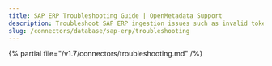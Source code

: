 ```yaml
---
title: SAP ERP Troubleshooting Guide | OpenMetadata Support
description: Troubleshoot SAP ERP ingestion issues such as invalid token, missing endpoints, or metadata loss.
slug: /connectors/database/sap-erp/troubleshooting
---
```


{% partial file="/v1.7/connectors/troubleshooting.md" /%}
